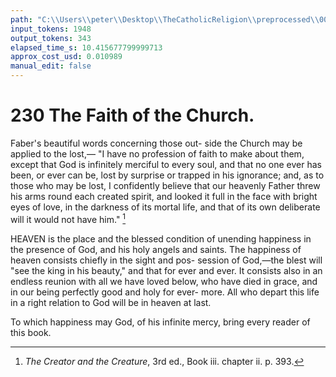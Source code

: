 ```yaml
---
path: "C:\\Users\\peter\\Desktop\\TheCatholicReligion\\preprocessed\\00247.jpg"
input_tokens: 1948
output_tokens: 343
elapsed_time_s: 10.415677799999713
approx_cost_usd: 0.010989
manual_edit: false
---
```

# 230 The Faith of the Church.

Faber's beautiful words concerning those out-
side the Church may be applied to the lost,—
"I have no profession of faith to make about
them, except that God is infinitely merciful to
every soul, and that no one ever has been, or
ever can be, lost by surprise or trapped in his
ignorance; and, as to those who may be lost,
I confidently believe that our heavenly Father
threw his arms round each created spirit, and
looked it full in the face with bright eyes of
love, in the darkness of its mortal life, and that
of its own deliberate will it would not have
him." [^1]

HEAVEN is the place and the blessed condition
of unending happiness in the presence of God,
and his holy angels and saints. The happiness
of heaven consists chiefly in the sight and pos-
session of God,—the blest will "see the king
in his beauty," and that for ever and ever. It
consists also in an endless reunion with all we
have loved below, who have died in grace, and
in our being perfectly good and holy for ever-
more. All who depart this life in a right relation
to God will be in heaven at last.

To which happiness may God, of his infinite
mercy, bring every reader of this book.

[^1]: *The Creator and the Creature*, 3rd ed., Book iii. chapter ii. p. 393.